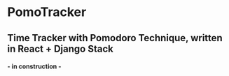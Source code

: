 <h1>PomoTracker </h1>

<h2> Time Tracker with Pomodoro Technique, written in React + Django Stack </h2>


<h4>- in construction -</h4>